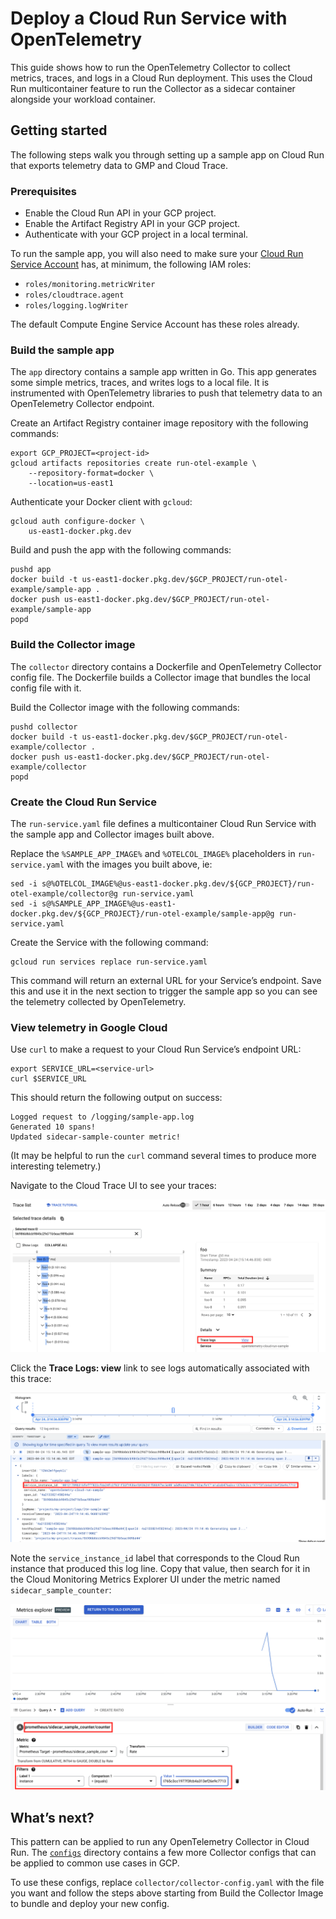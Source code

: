 # Deploy a Cloud Run Service with OpenTelemetry

This guide shows how to run the OpenTelemetry Collector to collect metrics,
traces, and logs in a Cloud Run deployment. This uses the Cloud Run
multicontainer feature to run the Collector as a sidecar container alongside
your workload container.

## Getting started

The following steps walk you through setting up a sample app on Cloud Run that
exports telemetry data to GMP and Cloud Trace.

### Prerequisites

* Enable the Cloud Run API in your GCP project.
* Enable the Artifact Registry API in your GCP project.
* Authenticate with your GCP project in a local terminal.

To run the sample app, you will also need to make sure your [Cloud Run Service
Account](https://cloud.google.com/run/docs/configuring/service-accounts) has, at
minimum, the following IAM roles:

* `roles/monitoring.metricWriter`
* `roles/cloudtrace.agent`
* `roles/logging.logWriter`

The default Compute Engine Service Account has these roles already.

### Build the sample app

The `app` directory contains a sample app written in Go. This app generates some
simple metrics, traces, and writes logs to a local file. It is instrumented with
OpenTelemetry libraries to push that telemetry data to an OpenTelemetry
Collector endpoint.

Create an Artifact Registry container image repository with the following
commands:

```
export GCP_PROJECT=<project-id>
gcloud artifacts repositories create run-otel-example \
    --repository-format=docker \
    --location=us-east1
```

Authenticate your Docker client with `gcloud`:
```
gcloud auth configure-docker \
    us-east1-docker.pkg.dev
```

Build and push the app with the following commands:

```
pushd app
docker build -t us-east1-docker.pkg.dev/$GCP_PROJECT/run-otel-example/sample-app .
docker push us-east1-docker.pkg.dev/$GCP_PROJECT/run-otel-example/sample-app
popd
```

### Build the Collector image

The `collector` directory contains a Dockerfile and OpenTelemetry Collector
config file. The Dockerfile builds a Collector image that bundles the local
config file with it.

Build the Collector image with the following commands:

```
pushd collector
docker build -t us-east1-docker.pkg.dev/$GCP_PROJECT/run-otel-example/collector .
docker push us-east1-docker.pkg.dev/$GCP_PROJECT/run-otel-example/collector
popd
```

### Create the Cloud Run Service

The `run-service.yaml` file defines a multicontainer Cloud Run Service with the
sample app and Collector images built above.

Replace the `%SAMPLE_APP_IMAGE%` and `%OTELCOL_IMAGE%` placeholders in
`run-service.yaml` with the images you built above, ie:

```
sed -i s@%OTELCOL_IMAGE%@us-east1-docker.pkg.dev/${GCP_PROJECT}/run-otel-example/collector@g run-service.yaml
sed -i s@%SAMPLE_APP_IMAGE%@us-east1-docker.pkg.dev/${GCP_PROJECT}/run-otel-example/sample-app@g run-service.yaml
```

Create the Service with the following command:

```
gcloud run services replace run-service.yaml
```

This command will return an external URL for your Service’s endpoint. Save this
and use it in the next section to trigger the sample app so you can see the
telemetry collected by OpenTelemetry.

### View telemetry in Google Cloud

Use `curl` to make a request to your Cloud Run Service’s endpoint URL:

```
export SERVICE_URL=<service-url>
curl $SERVICE_URL
```

This should return the following output on success:

```
Logged request to /logging/sample-app.log
Generated 10 spans!
Updated sidecar-sample-counter metric!
```

(It may be helpful to run the `curl` command several times to produce
more interesting telemetry.)

Navigate to the Cloud Trace UI to see your traces:

![sample trace in Cloud Trace UI](./docs/cloud-trace.png)

Click the **Trace Logs: view** link to see logs automatically associated with
this trace:

![sample logs in Cloud Logging UI](./docs/cloud-logging.png)

Note the `service_instance_id` label that corresponds to the Cloud Run instance
that produced this log line. Copy that value, then search for it in the Cloud
Monitoring Metrics Explorer UI under the metric named `sidecar_sample_counter`:

![sample metric in Metrics Explorer UI](./docs/cloud-monitoring.png)

## What’s next?

This pattern can be applied to run any OpenTelemetry Collector in Cloud Run. The
[`configs`](configs/) directory contains a few more Collector configs that can
be applied to common use cases in GCP.

To use these configs, replace `collector/collector-config.yaml` with the file
you want and follow the steps above starting from Build the Collector Image to
bundle and deploy your new config.
